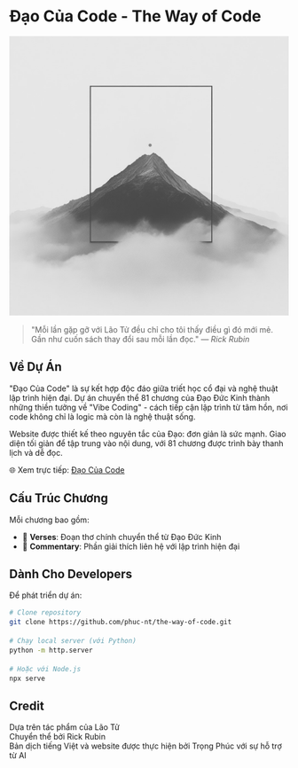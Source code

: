 # Đạo Của Code - The Way of Code

![Đạo Của Code](assets/image/illustrator.png)

> "Mỗi lần gặp gỡ với Lão Tử đều chỉ cho tôi thấy điều gì đó mới mẻ. Gần như cuốn sách thay đổi sau mỗi lần đọc."
> — *Rick Rubin*

## Về Dự Án

"Đạo Của Code" là sự kết hợp độc đáo giữa triết học cổ đại và nghệ thuật lập trình hiện đại. Dự án chuyển thể 81 chương của Đạo Đức Kinh thành những thiền tưởng về "Vibe Coding" - cách tiếp cận lập trình từ tâm hồn, nơi code không chỉ là logic mà còn là nghệ thuật sống.

Website được thiết kế theo nguyên tắc của Đạo: đơn giản là sức mạnh. Giao diện tối giản để tập trung vào nội dung, với 81 chương được trình bày thanh lịch và dễ đọc.

🌐 Xem trực tiếp: [Đạo Của Code](https://phuc-nt.github.io/the-way-of-code/)

## Cấu Trúc Chương

Mỗi chương bao gồm:
- 💫 **Verses**: Đoạn thơ chính chuyển thể từ Đạo Đức Kinh
- 💭 **Commentary**: Phần giải thích liên hệ với lập trình hiện đại

## Dành Cho Developers

Để phát triển dự án:

```bash
# Clone repository
git clone https://github.com/phuc-nt/the-way-of-code.git

# Chạy local server (với Python)
python -m http.server

# Hoặc với Node.js
npx serve
```

## Credit

Dựa trên tác phẩm của Lão Tử  
Chuyển thể bởi Rick Rubin  
Bản dịch tiếng Việt và website được thực hiện bởi Trọng Phúc với sự hỗ trợ từ AI

